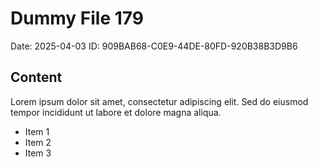 # Dummy File 179

Date: 2025-04-03
ID: 909BAB68-C0E9-44DE-80FD-920B38B3D9B6

## Content

Lorem ipsum dolor sit amet, consectetur adipiscing elit.
Sed do eiusmod tempor incididunt ut labore et dolore magna aliqua.

* Item 1
* Item 2
* Item 3
